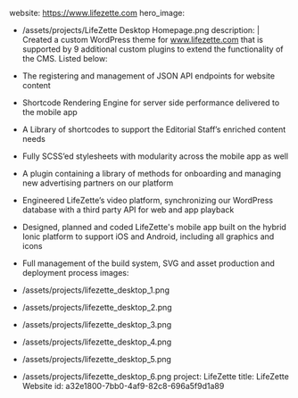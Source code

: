 website: https://www.lifezette.com
hero_image:
  - /assets/projects/LifeZette Desktop Homepage.png
description: |
  Created a custom WordPress theme for www.lifezette.com that is supported by 9 additional custom plugins to extend the functionality of the CMS. Listed below:
  
  - The registering and management of JSON API endpoints for website content
  - Shortcode Rendering Engine for server side performance delivered to the mobile app
  - A Library of shortcodes to support the Editorial Staff’s enriched content needs
  - Fully SCSS’ed stylesheets with modularity across the mobile app as well
  - A plugin containing a library of methods for onboarding and managing new advertising partners on our platform
  - Engineered LifeZette’s video platform, synchronizing our WordPress database with a third party API for web and app playback
  - Designed, planned and coded LifeZette's mobile app built on the hybrid Ionic platform to support iOS and Android, including all graphics and icons
  - Full management of the build system, SVG and asset production and deployment process
images:
  - /assets/projects/lifezette_desktop_1.png
  - /assets/projects/lifezette_desktop_2.png
  - /assets/projects/lifezette_desktop_3.png
  - /assets/projects/lifezette_desktop_4.png
  - /assets/projects/lifezette_desktop_5.png
  - /assets/projects/lifezette_desktop_6.png
project: LifeZette
title: LifeZette Website
id: a32e1800-7bb0-4af9-82c8-696a5f9d1a89
